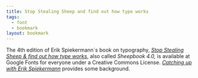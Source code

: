 ```yaml
---
title: Stop Stealing Sheep and find out how type works
tags:
  - font
  - bookmark
layout: bookmark
---
```

The 4th edition of Erik Spiekermann´s book on typography, [<cite>Stop Stealing Sheep & find out how type works</cite>](https://fonts.google.com/knowledge/stop_stealing_sheep.pdf), also called *Sheepbook 4.0,* is available at Google Fonts for everyone under a Creative Commons License. [<cite>Catching up with Erik Spiekermann</cite>](https://design.google/library/catching-up-with-erik-spiekermann/) provides some background.
